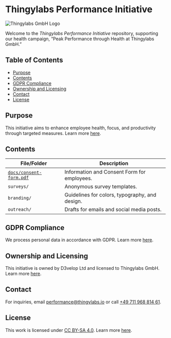 <!-- README.md -->
# Thingylabs Performance Initiative

![Thingylabs GmbH Logo](https://www.thingylabs.io/logo-with-text.png "Thingylabs GmbH Logo")

Welcome to the *Thingylabs Performance Initiative* repository, supporting our health campaign, “Peak Performance through Health at Thingylabs GmbH.”

## Table of Contents
- [Purpose](#purpose)
- [Contents](#contents)
- [GDPR Compliance](#gdpr-compliance)
- [Ownership and Licensing](#ownership-and-licensing)
- [Contact](#contact)
- [License](#license)

## Purpose
This initiative aims to enhance employee health, focus, and productivity through targeted measures. Learn more [here](#purpose).

## Contents
| File/Folder                  | Description                                      |
|------------------------------|--------------------------------------------------|
| [`docs/consent-form.pdf`](./docs/consent-form.pdf) | Information and Consent Form for employees. |
| `surveys/`                   | Anonymous survey templates.                     |
| `branding/`                  | Guidelines for colors, typography, and design.  |
| `outreach/`                  | Drafts for emails and social media posts.       |

## GDPR Compliance
We process personal data in accordance with GDPR. Learn more [here](#gdpr-compliance).

## Ownership and Licensing
This initiative is owned by D3velop Ltd and licensed to Thingylabs GmbH. Learn more [here](#ownership-and-licensing).

## Contact
For inquiries, email [performance@thingylabs.io](mailto:performance@thingylabs.io) or call [+49 711 968 814 61](tel:+4971196881461).

## License
This work is licensed under [CC BY-SA 4.0](https://creativecommons.org/licenses/by-sa/4.0/). Learn more [here](#license).
